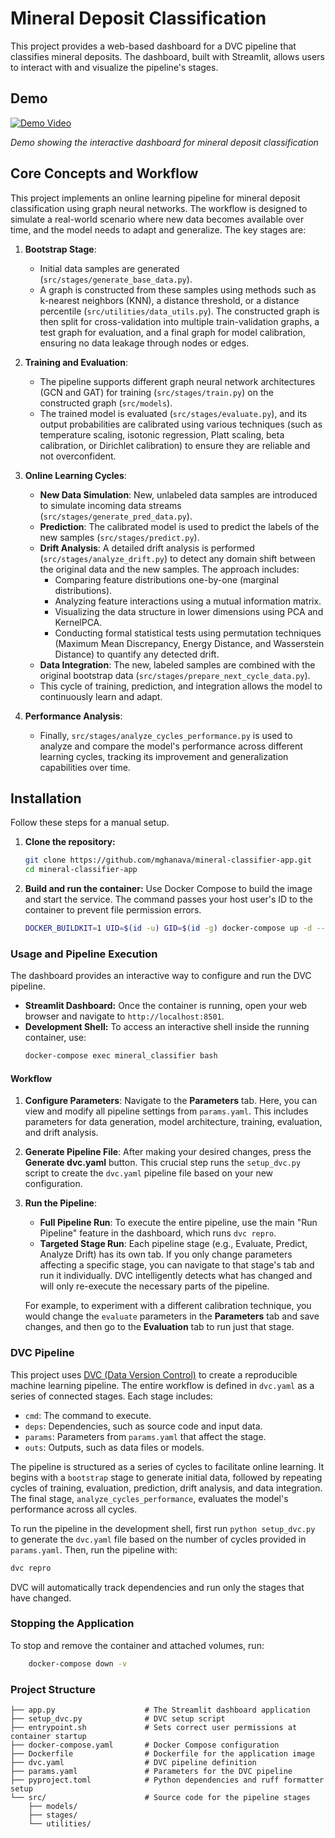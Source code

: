 # Mineral Deposit Classification

This project provides a web-based dashboard for a DVC pipeline that classifies mineral deposits. The dashboard, built with Streamlit, allows users to interact with and visualize the pipeline's stages.

## Demo
[![Demo Video](https://img.youtube.com/vi/TZHFRYZLA9k/maxresdefault.jpg)](https://youtu.be/TZHFRYZLA9k)

*Demo showing the interactive dashboard for mineral deposit classification*

## Core Concepts and Workflow

This project implements an online learning pipeline for mineral deposit classification using graph neural networks. The workflow is designed to simulate a real-world scenario where new data becomes available over time, and the model needs to adapt and generalize. The key stages are:

1.  **Bootstrap Stage**:
    -   Initial data samples are generated (`src/stages/generate_base_data.py`).
    -   A graph is constructed from these samples using methods such as k-nearest neighbors (KNN), a distance threshold, or a distance percentile (`src/utilities/data_utils.py`). The constructed graph is then split for cross-validation into multiple train-validation graphs, a test graph for evaluation, and a final graph for model calibration, ensuring no data leakage through nodes or edges.   

2.  **Training and Evaluation**:
    -   The pipeline supports different graph neural network architectures (GCN and GAT) for training (`src/stages/train.py`) on the constructed graph (`src/models`).
    -   The trained model is evaluated (`src/stages/evaluate.py`), and its output probabilities are calibrated using various techniques (such as temperature scaling, isotonic regression, Platt scaling, beta calibration, or Dirichlet calibration) to ensure they are reliable and not overconfident.

3.  **Online Learning Cycles**:
    -   **New Data Simulation**: New, unlabeled data samples are introduced to simulate incoming data streams (`src/stages/generate_pred_data.py`).
    -   **Prediction**: The calibrated model is used to predict the labels of the new samples (`src/stages/predict.py`).
    -   **Drift Analysis**: A detailed drift analysis is performed (`src/stages/analyze_drift.py`) to detect any domain shift between the original data and the new samples. The approach includes:
        -   Comparing feature distributions one-by-one (marginal distributions).
        -   Analyzing feature interactions using a mutual information matrix.
        -   Visualizing the data structure in lower dimensions using PCA and KernelPCA.
        -   Conducting formal statistical tests using permutation techniques (Maximum Mean Discrepancy, Energy Distance, and Wasserstein Distance) to quantify any detected drift.
    -   **Data Integration**: The new, labeled samples are combined with the original bootstrap data (`src/stages/prepare_next_cycle_data.py`).
    -   This cycle of training, prediction, and integration allows the model to continuously learn and adapt.

4.  **Performance Analysis**:
    -   Finally, `src/stages/analyze_cycles_performance.py` is used to analyze and compare the model's performance across different learning cycles, tracking its improvement and generalization capabilities over time.

## Installation

Follow these steps for a manual setup.

1.  **Clone the repository:**
    ```bash
    git clone https://github.com/mghanava/mineral-classifier-app.git
    cd mineral-classifier-app
    ```

2.  **Build and run the container:**
    Use Docker Compose to build the image and start the service. The command passes your host user's ID to the container to prevent file permission errors.
    ```bash
    DOCKER_BUILDKIT=1 UID=$(id -u) GID=$(id -g) docker-compose up -d --build
    ```

### Usage and Pipeline Execution

The dashboard provides an interactive way to configure and run the DVC pipeline.

-   **Streamlit Dashboard:** Once the container is running, open your web browser and navigate to `http://localhost:8501`.
-   **Development Shell:** To access an interactive shell inside the running container, use:
    ```bash
    docker-compose exec mineral_classifier bash
    ```

#### Workflow

1.  **Configure Parameters**: Navigate to the **Parameters** tab. Here, you can view and modify all pipeline settings from `params.yaml`. This includes parameters for data generation, model architecture, training, evaluation, and drift analysis.

2.  **Generate Pipeline File**: After making your desired changes, press the **Generate dvc.yaml** button. This crucial step runs the `setup_dvc.py` script to create the `dvc.yaml` pipeline file based on your new configuration.

3.  **Run the Pipeline**:
    -   **Full Pipeline Run**: To execute the entire pipeline, use the main "Run Pipeline" feature in the dashboard, which runs `dvc repro`.
    -   **Targeted Stage Run**: Each pipeline stage (e.g., Evaluate, Predict, Analyze Drift) has its own tab. If you only change parameters affecting a specific stage, you can navigate to that stage's tab and run it individually. DVC intelligently detects what has changed and will only re-execute the necessary parts of the pipeline.
    
    For example, to experiment with a different calibration technique, you would change the `evaluate` parameters in the **Parameters** tab and save changes, and then go to the **Evaluation** tab to run just that stage.

### DVC Pipeline

This project uses [DVC (Data Version Control)](https://dvc.org/) to create a reproducible machine learning pipeline. The entire workflow is defined in `dvc.yaml` as a series of connected stages. Each stage includes:
-   `cmd`: The command to execute.
-   `deps`: Dependencies, such as source code and input data.
-   `params`: Parameters from `params.yaml` that affect the stage.
-   `outs`: Outputs, such as data files or models.

The pipeline is structured as a series of cycles to facilitate online learning. It begins with a `bootstrap` stage to generate initial data, followed by repeating cycles of training, evaluation, prediction, drift analysis, and data integration. The final stage, `analyze_cycles_performance`, evaluates the model's performance across all cycles.

To run the pipeline in the development shell, first run `python setup_dvc.py` to generate the `dvc.yaml` file based on the number of cycles provided in `params.yaml`. Then, run the pipeline with:
```bash
dvc repro
```
DVC will automatically track dependencies and run only the stages that have changed.

### Stopping the Application

To stop and remove the container and attached volumes, run:

```bash
    docker-compose down -v
```

### Project Structure

```
├── app.py                    # The Streamlit dashboard application
├── setup_dvc.py              # DVC setup script
├── entrypoint.sh             # Sets correct user permissions at container startup
├── docker-compose.yaml       # Docker Compose configuration
├── Dockerfile                # Dockerfile for the application image
├── dvc.yaml                  # DVC pipeline definition
├── params.yaml               # Parameters for the DVC pipeline
├── pyproject.toml            # Python dependencies and ruff formatter setup
└── src/                      # Source code for the pipeline stages
    ├── models/
    ├── stages/
    └── utilities/
```